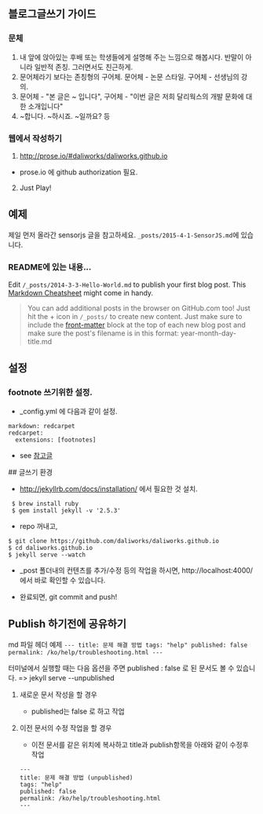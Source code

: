 ## 블로그글쓰기 가이드
### 문체
1. 내 앞에 앉아있는 후배 또는 학생들에게 설명해 주는 느낌으로 해봅시다. 반말이 아니라 일반적 존칭. 그러면서도 친근하게.
2. 문어체라기 보다는 존칭형의 구어체. 문어체 - 논문 스타일. 구어체 - 선생님의 강의.
3. 문어체 - "본 글은 ~ 입니다",  구어체 - "이번 글은 저희 달리웍스의 개발 문화에 대한 소개입니다"
4. ~합니다. ~하시죠.  ~일까요?  등


### 웹에서 작성하기
1. http://prose.io/#daliworks/daliworks.github.io
  - prose.io 에 github authorization 필요.
2. Just Play!

## 예제
제일 먼저 올라간 sensorjs 글을 참고하세요. ```_posts/2015-4-1-SensorJS.md```에 있습니다.

### README에 있는 내용...

Edit `/_posts/2014-3-3-Hello-World.md` to publish your first blog post. This [Markdown Cheatsheet](http://www.jekyllnow.com/Markdown-Style-Guide/) might come in handy.

> You can add additional posts in the browser on GitHub.com too! Just hit the + icon in `/_posts/` to create new content. Just make sure to include the [front-matter](http://jekyllrb.com/docs/frontmatter/) block at the top of each new blog post and make sure the post's filename is in this format: year-month-day-title.md

## 설정

### footnote 쓰기위한 설정.
 - _config.yml 에 다음과 같이 설정.

```
markdown: redcarpet
redcarpet:
  extensions: [footnotes]
```

 - see [참고글](http://stackoverflow.com/questions/19483975/jekyll-on-github-pages-any-way-to-add-footnotes-in-markdown)

<div id='jekyll-installation'></div>
## 글쓰기 환경

 - http://jekyllrb.com/docs/installation/ 에서 필요한 것 설치.
 ```
  $ brew install ruby
  $ gem install jekyll -v '2.5.3'
 ```

 - repo 꺼내고,
 ```
 $ git clone https://github.com/daliworks/daliworks.github.io
 $ cd daliworks.github.io
 $ jekyll serve --watch
 ```

 - _post 폴더내의 컨텐츠를 추가/수정 등의 작업을 하시면, http://localhost:4000/ 에서 바로 확인할 수 있습니다.

 - 완료되면, git commit and push!

## Publish 하기전에 공유하기
md 파일 헤더 예제
    ```
    ---
    title: 문제 해결 방법
    tags: "help"
    published: false
    permalink: /ko/help/troubleshooting.html
    ---
    ```

터미널에서 실행할 때는 다음 옵션을 주면 published : false 로 된 문서도 볼 수 있습니다.
 => jekyll serve --unpublished

1. 새로운 문서 작성을 할 경우
    - published는 false 로 하고 작업

2. 이전 문서의 수정 작업을 할 경우
    - 이전 문서를 같은 위치에 복사하고 title과 publish항목을 아래와 같이 수정후 작업 

    ```
    ---
    title: 문제 해결 방법 (unpublished)
    tags: "help"
    published: false
    permalink: /ko/help/troubleshooting.html
    ---
    ```
